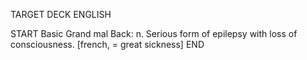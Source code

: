TARGET DECK
ENGLISH

START
Basic
Grand mal
Back: n. Serious form of epilepsy with loss of consciousness. [french, = great sickness]
END
